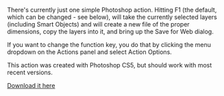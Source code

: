 There's currently just one simple Photoshop action. Hitting F1 (the default, which can be changed - see below), will take the currently selected layers (including Smart Objects) and will create a new file of the proper dimensions, copy the layers into it, and bring up the Save for Web dialog.

If you want to change the function key, you do that by clicking the menu dropdown on the Actions panel and select Action Options.

This action was created with Photoshop CS5, but should work with most recent versions.

[Download it here](https://github.com/qbunt/Photoshop-Web-Workflow/raw/master/web_workflow.atn)
